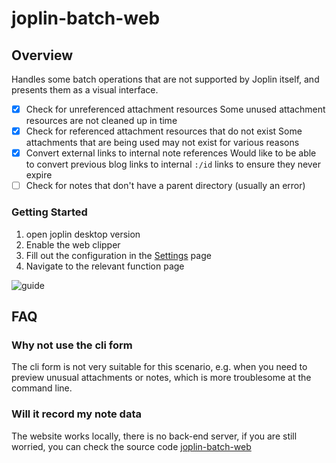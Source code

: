 # joplin-batch-web

## Overview

Handles some batch operations that are not supported by Joplin itself, and presents them as a visual interface.

- [x] Check for unreferenced attachment resources
      Some unused attachment resources are not cleaned up in time
- [x] Check for referenced attachment resources that do not exist
      Some attachments that are being used may not exist for various reasons
- [x] Convert external links to internal note references
      Would like to be able to convert previous blog links to internal `:/id` links to ensure they never expire
- [ ] Check for notes that don't have a parent directory (usually an error)

### Getting Started

1. open joplin desktop version
2. Enable the web clipper
3. Fill out the configuration in the [Settings](https://joplin-utils.rxliuli.com/joplin-batch-web/#/settings) page
4. Navigate to the relevant function page

![guide](https://github.com/rxliuli/joplin-utils/raw/dev/apps/joplin-batch-web/docs/images/guide.gif)

## FAQ

### Why not use the cli form

The cli form is not very suitable for this scenario, e.g. when you need to preview unusual attachments or notes, which is more troublesome at the command line.

### Will it record my note data

The website works locally, there is no back-end server, if you are still worried, you can check the source code [joplin-batch-web](https://github.com/rxliuli/joplin-utils/tree/master/apps/joplin-batch-web)
